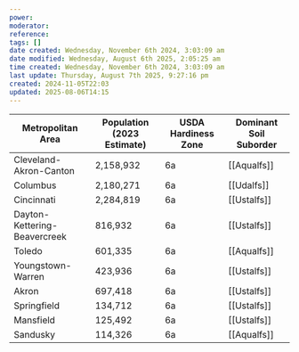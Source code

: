 ```yaml
---
power: 
moderator: 
reference: 
tags: []
date created: Wednesday, November 6th 2024, 3:03:09 am
date modified: Wednesday, August 6th 2025, 2:05:25 am
time created: Wednesday, November 6th 2024, 3:03:09 am
last update: Thursday, August 7th 2025, 9:27:16 pm
created: 2024-11-05T22:03
updated: 2025-08-06T14:15
---
```

| Metropolitan Area            | Population (2023 Estimate) | USDA Hardiness Zone | Dominant Soil Suborder |
| ---------------------------- | -------------------------- | ------------------- | ---------------------- |
| Cleveland-Akron-Canton       | 2,158,932                  | 6a                  | [[Aqualfs]]            |
| Columbus                     | 2,180,271                  | 6a                  | [[Udalfs]]             |
| Cincinnati                   | 2,284,819                  | 6a                  | [[Ustalfs]]            |
| Dayton-Kettering-Beavercreek | 816,932                    | 6a                  | [[Ustalfs]]            |
| Toledo                       | 601,335                    | 6a                  | [[Aqualfs]]            |
| Youngstown-Warren            | 423,936                    | 6a                  | [[Ustalfs]]            |
| Akron                        | 697,418                    | 6a                  | [[Ustalfs]]            |
| Springfield                  | 134,712                    | 6a                  | [[Ustalfs]]            |
| Mansfield                    | 125,492                    | 6a                  | [[Ustalfs]]            |
| Sandusky                     | 114,326                    | 6a                  | [[Aqualfs]]            |
